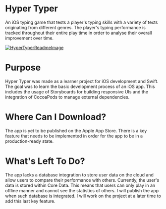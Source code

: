 # Hyper Typer
An iOS typing game that tests a player's typing skills with a variety of texts originating from different genres. The player's typing performance is tracked throughout their entire play time in order to analyse their overall improvement over time.

[![HyperTyperReadmeImage](https://user-images.githubusercontent.com/60367213/94331003-e6bff480-ff8e-11ea-80c4-2111a2c29203.png)](#)

# Purpose
Hyper Typer was made as a learner project for iOS development and Swift. The goal was to learn the basic development process of an iOS app. This includes the usage of Storyboards for building responsive UIs and the integration of CocoaPods to manage external dependencies.

# Where Can I Download?
The app is yet to be published on the Apple App Store. There is a key feature that needs to be implemented in order for the app to be in a production-ready state. 

# What's Left To Do?
The app lacks a database integration to store user data on the cloud and allow users to compare their performance with others. Currently, the user's data is stored within Core Data. This means that users can only play in an offline manner and cannot see the statistics of others. I will publish the app when such database is integrated. I will work on the project at a later time to add this last key feature.
